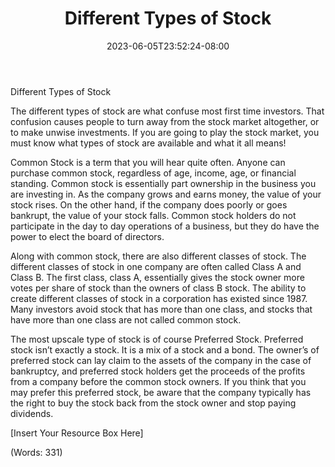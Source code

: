 ﻿---
title: "Different Types of Stock"
date: 2023-06-05T23:52:24-08:00
description: "Text Files Tips for Web Success"
featured_image: "/images/Text Files.jpg"
tags: ["Text Files"]
---

Different Types of Stock


The different types of stock are what confuse most first time investors. That confusion causes people to turn away from the stock market altogether, or to make unwise investments. If you are going to play the stock market, you must know what types of stock are available and what it all means!

Common Stock is a term that you will hear quite often. Anyone can purchase common stock, regardless of age, income, age, or financial standing. Common stock is essentially part ownership in the business you are investing in. As the company grows and earns money, the value of your stock rises. On the other hand, if the company does poorly or goes bankrupt, the value of your stock falls. Common stock holders do not participate in the day to day operations of a business, but they do have the power to elect the board of directors. 

Along with common stock, there are also different classes of stock. The different classes of stock in one company are often called Class A and Class B. The first class, class A, essentially gives the stock owner more votes per share of stock than the owners of class B stock. The ability to create different classes of stock in a corporation has existed since 1987. Many investors avoid stock that has more than one class, and stocks that have more than one class are not called common stock. 

The most upscale type of stock is of course Preferred Stock. Preferred stock isn’t exactly a stock. It is a mix of a stock and a bond. The owner’s of preferred stock can lay claim to the assets of the company in the case of bankruptcy, and preferred stock holders get the proceeds of the profits from a company before the common stock owners. If you think that you may prefer this preferred stock, be aware that the company typically has the right to buy the stock back from the stock owner and stop paying dividends. 

[Insert Your Resource Box Here]

(Words: 331)



 


